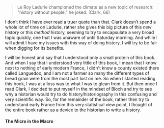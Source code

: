 >Le Roy Ladurie championed the climate as a new topic of research: "history without people," he joked. (Clark, 66) 

I don’t think I have ever read a truer quote than that. Clark doesn’t spend a whole lot of time on Ladurie, rather she gives this big picture of this *new history* or this *method* history, seeming to try to encapsulate a very broad topic quickly, one that I was unaware of until Saturday morning. And while I will admit I have my issues with this way of doing history, I will try to be fair when digging for its benefits. 

I will be honest and say that I understood only a small protein of this book. And when I say that I understood very little of this book, I mean that I know next to nothing of early modern France, I didn't know a county existed there called Languedoc, and I am not a farmer so many the different types of bread grain were from the most part lost on me. So when I started reading this book, I was at a loss was to what I was to glean from it. But then once I read Clark, I decided to put myself in the mindset of Bloch and try to see why a historian would try to do history/historiography in this confusing and very scientific way. So, for the remainder of the book, rather then try to understand early France from this very statistical view point, I thought of the entire book rather as a device to the historian to write a history. 

#### The Micro in the Macro
